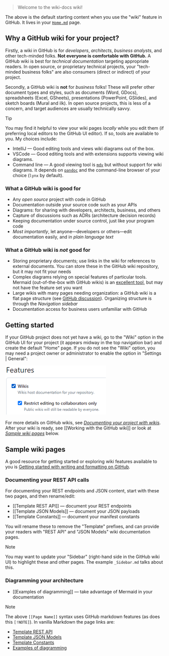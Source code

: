 > Welcome to the wiki-docs wiki!

The above is the default starting content when you use the "wiki" feature in
GitHub.
It lives in your [`Home.md`](Home) page.

## Why a GitHub wiki for your project?

Firstly, a wiki in GitHub is for _developers_, _architects_, _business
analysts_, and other tech-minded folks.
**Not everyone is comfortable with GitHub.**
A GitHub wiki is best for _technical documentation_ targeting appropriate
readers.
In open source, or proprietary technical projects, your "tech-minded business
folks" are also consumers (direct or indirect) of your project.

Secondly, a GitHub wiki is **not** for _business_ folks!
These will prefer other document types and styles, such as documents (Word,
GDocs), spreadsheets (Excel, GSheets), presentations (PowerPoint, GSlides),
and sketch boards (Mural and ilk).
In open source projects, this is less of a concern, and target audiences are 
usually technically savvy.

> [!TIP]
> You may find it helpful to view your wiki pages _locally_ while you edit
> them (if preferring local editors to the GitHub UI editor).
> If so, tools are available to you.
> My choices include:
> * IntelliJ &mdash; Good editing tools and views wiki diagrams out of the
>   box.
> * VSCode &mdash; Good editing tools and with extensions supports viewing
>   wiki diagrams.
> * Command line &mdash; A good viewing tool is
>   [`mdv`](https://github.com/binkley/shell/blob/master/mdv) but without
>   support for wiki diagrams.
>   It depends on [`pandoc`](https://pandoc.org/) and the command-line browser
>   of your choice (`lynx` by default).

### What a GitHub wiki is good for

- Any _open source_ project with code in GitHub
- Documentation outside your source code such as your APIs
- Diagrams: for sharing with developers, architects, business, and others
- Capture of discussions such as ADRs (architecture decision records)
- Keeping documentation under source control, just like your program code
- _Most importantly_, let anyone&mdash;developers or others&mdash;edit
  documentation easily, and in _plain language text_ 

### What a GitHub wiki is _not_ good for

- Storing proprietary documents; use links in the wiki for references to
  external documents.
  You can store these in the GitHub wiki repository, but it may not fit your
  needs
- Complex diagrams relying on special features of particular tools.
  Mermaid (out-of-the-box with GitHub wikis) is an [excellent
  tool](https://mermaid.js.org/intro/), but may not have the feature set you
  want
- Large wikis with many pages needing organization: a GitHub wiki is a flat
  page structure (see [GitHub
  discussion](https://github.com/orgs/community/discussions/23914)).
  Organizing structure is through the _Navigation sidebar_
- Documentation access for business users unfamiliar with GitHub

## Getting started

If your GitHub project does not yet have a wiki, go to the "Wiki" option in
the GitHub UI for your project (it appears midway in the top navigation bar)
and create the default "Home" page.
If you do not see the "Wiki" option, you may need a project owner or
administrator to enable the option in "Settings | General":

![Enable wiki](enable-wiki.png)

For more details on GitHub wikis, see [_Documenting your project with
wikis_](https://docs.github.com/en/communities/documenting-your-project-with-wikis).
After your wiki is ready, see [[Working with the GitHub wiki]] or look at
[_Sample wiki pages_](#sample-wiki-pages) below.

## Sample wiki pages

A good resource for getting started or exploring wiki features available to
you is [Getting started with writing and formatting on
  GitHub](https://docs.github.com/en/get-started/writing-on-github/getting-started-with-writing-and-formatting-on-github).

### Documenting your REST API calls

For documenting your REST endpoints and JSON content, start with these two
pages, and then rename/edit:

* [[Template REST API]] &mdash; document your REST endpoints
* [[Template JSON Models]] &mdash; document your JSON payloads
* [[Template Constants]] &mdash; document your manifest constants

You will rename these to remove the "Template" prefixes, and can provide your
readers with "REST API" and "JSON Models" wiki documentation pages.

> [!NOTE]
> You may want to update your "Sidebar" (right-hand side in the GitHub wiki
> UI) to highlight these and other pages.
> The example `_Sidebar.md` talks about this.

### Diagramming your architecture

* [[Examples of diagramming]] &mdash; take advantage of Mermaid in your
  documentation

> [!NOTE]
> The above `[[Page Name]]` syntax uses GitHub markdown features (as does this
> `[!NOTE]`).
> In vanilla Markdown the page links are:
> * [Template REST API](./Template-REST-API.md)
> * [Template JSON Models](./Template-JSON-Models.md)
> * [Template Constants](./Template-Constants.md)
> * [Examples of diagramming](./Examples-of-diagramming.md)
